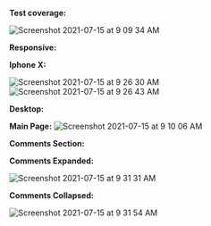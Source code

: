 **Test coverage:**

![Screenshot 2021-07-15 at 9 09 34 AM](https://user-images.githubusercontent.com/4570109/125726955-a9ec6bdc-c895-49af-aee2-543498f5963e.png)

**Responsive:**

  **Iphone X:**

  ![Screenshot 2021-07-15 at 9 26 30 AM](https://user-images.githubusercontent.com/4570109/125726983-441b5773-bdeb-4d0a-935e-de1287a14469.png)
  ![Screenshot 2021-07-15 at 9 26 43 AM](https://user-images.githubusercontent.com/4570109/125726985-392ebeb0-727a-43cb-9dcb-25b2e7e7875f.png)

**Desktop:**

  **Main Page:**
  ![Screenshot 2021-07-15 at 9 10 06 AM](https://user-images.githubusercontent.com/4570109/125727019-ac58bc94-1f21-4c16-a49e-e35eb6397e74.png)

  **Comments Section:**

  **Comments Expanded:**

  ![Screenshot 2021-07-15 at 9 31 31 AM](https://user-images.githubusercontent.com/4570109/125727191-751f5e3d-51e1-4abe-9b82-cc93869fa4b4.png)

  **Comments Collapsed:**

  ![Screenshot 2021-07-15 at 9 31 54 AM](https://user-images.githubusercontent.com/4570109/125727208-59010db9-0d2e-405e-8d13-4915a51a694a.png)
